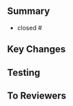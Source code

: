 ## Summary
<!-- 해당 PR에 어떤 작업이 포함됐는지 요약해주세요 -->
<!-- merge시 관련 이슈가 자동으로 close 되도록 이슈 번호를 작성해주세요 -->
- closed #

## Key Changes
<!-- 주요 수정사항을 기재해주세요 -->

## Testing
<!-- 해당 작업을 확인할 수 있는 방법을 기재해주세요 -->
<!-- 전/후 스크린샷을 첨부하기도 합니다 -->

## To Reviewers
<!-- 리뷰어에게 전달하거나 논의하고 싶은 내용을 기재해주세요 -->

